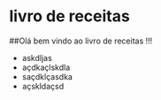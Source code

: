# livro de receitas


##Olá bem vindo ao livro de receitas !!!
 - askdljas
 - açdkaçlskdla
 - saçdklçasdka
 - açskldaçsd